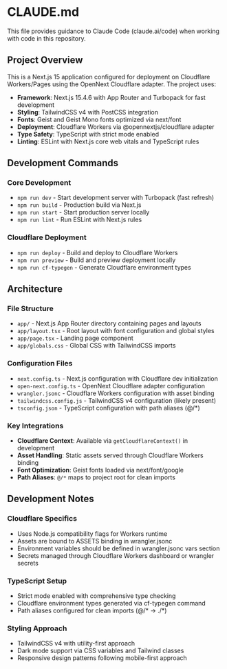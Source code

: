 # CLAUDE.md

This file provides guidance to Claude Code (claude.ai/code) when working with code in this repository.

## Project Overview

This is a Next.js 15 application configured for deployment on Cloudflare Workers/Pages using the OpenNext Cloudflare adapter. The project uses:

- **Framework**: Next.js 15.4.6 with App Router and Turbopack for fast development
- **Styling**: TailwindCSS v4 with PostCSS integration
- **Fonts**: Geist and Geist Mono fonts optimized via next/font
- **Deployment**: Cloudflare Workers via @opennextjs/cloudflare adapter
- **Type Safety**: TypeScript with strict mode enabled
- **Linting**: ESLint with Next.js core web vitals and TypeScript rules

## Development Commands

### Core Development
- `npm run dev` - Start development server with Turbopack (fast refresh)
- `npm run build` - Production build via Next.js
- `npm run start` - Start production server locally
- `npm run lint` - Run ESLint with Next.js rules

### Cloudflare Deployment
- `npm run deploy` - Build and deploy to Cloudflare Workers
- `npm run preview` - Build and preview deployment locally
- `npm run cf-typegen` - Generate Cloudflare environment types

## Architecture

### File Structure
- `app/` - Next.js App Router directory containing pages and layouts
- `app/layout.tsx` - Root layout with font configuration and global styles
- `app/page.tsx` - Landing page component
- `app/globals.css` - Global CSS with TailwindCSS imports

### Configuration Files
- `next.config.ts` - Next.js configuration with Cloudflare dev initialization
- `open-next.config.ts` - OpenNext Cloudflare adapter configuration
- `wrangler.jsonc` - Cloudflare Workers configuration with asset binding
- `tailwindcss.config.js` - TailwindCSS v4 configuration (likely present)
- `tsconfig.json` - TypeScript configuration with path aliases (@/*)

### Key Integrations
- **Cloudflare Context**: Available via `getCloudflareContext()` in development
- **Asset Handling**: Static assets served through Cloudflare Workers binding
- **Font Optimization**: Geist fonts loaded via next/font/google
- **Path Aliases**: `@/*` maps to project root for clean imports

## Development Notes

### Cloudflare Specifics
- Uses Node.js compatibility flags for Workers runtime
- Assets are bound to ASSETS binding in wrangler.jsonc
- Environment variables should be defined in wrangler.jsonc vars section
- Secrets managed through Cloudflare Workers dashboard or wrangler secrets

### TypeScript Setup
- Strict mode enabled with comprehensive type checking
- Cloudflare environment types generated via cf-typegen command
- Path aliases configured for clean imports (@/* → ./*)

### Styling Approach
- TailwindCSS v4 with utility-first approach
- Dark mode support via CSS variables and Tailwind classes
- Responsive design patterns following mobile-first approach